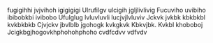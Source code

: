 fugigihhi jvjvihoh igigigigi
Ulrufilgv ulcigih jgljlivlivig
Fucuviho uvibiho ibibobkbi ivibobo
Ufulglug lvluvluvli lucjvjlvluviv
Jckvk jvkbk kbkbkbl kvkbkbkb
Cjvjckv jbvlblb jgohogk kvkgkvk
Kbkvjbk. Kvkbl khoboboj
Jcigkbgjhogovkhphohohphoho
cvdfcdvv vdfvdv
